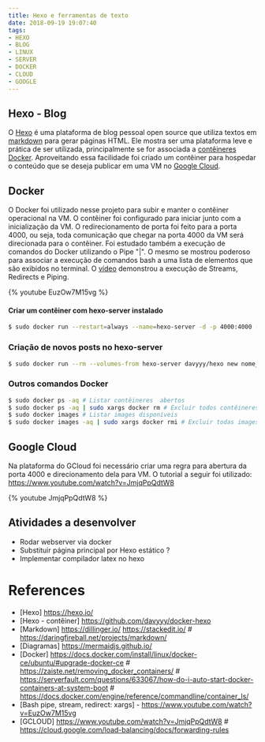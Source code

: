 ```yaml
---
title: Hexo e ferramentas de texto
date: 2018-09-19 19:07:40
tags:
- HEXO
- BLOG
- LINUX
- SERVER
- DOCKER
- CLOUD
- GOOGLE
---
```


## Hexo - Blog
O [Hexo](http://hexo.io) é uma plataforma de blog pessoal open source que utiliza textos em [markdown](https://daringfireball.net/projects/markdown/>) para gerar páginas HTML. Ele mostra ser uma plataforma leve e prática de ser utilizada, principalmente se for associada a [contêineres Docker](https://github.com/davyyy/docker-hexo). Aproveitando essa  facilidade foi criado um contêiner para hospedar o conteúdo que se deseja publicar em uma VM no [Google Cloud](https://cloud.google.com).

## Docker
O Docker foi utilizado nesse projeto para subir e manter o contêiner operacional na VM. O contêiner foi configurado para iniciar junto com a inicialização da VM. O redirecionamento de porta foi feito para a porta 4000, ou seja, toda comunicação que chegar na porta 4000 da VM será direcionada para o contêiner. Foi estudado também a execução de comandos do Docker utilizando o Pipe "|". O mesmo se mostrou poderoso para associar a execução de comandos bash a uma lista de elementos que são exibidos no terminal. O [vídeo](https://www.youtube.com/watch?v=EuzOw7M15vg) demonstrou a execução de Streams, Redirects e Piping.

{% youtube EuzOw7M15vg %}


#### Criar um contêiner com hexo-server instalado
```sh
$ sudo docker run --restart=always --name=hexo-server -d -p 4000:4000 -v /home/username/Blog:/blog  davyyy/hexo server
```
### Criação de novos posts no hexo-server
```sh
$ sudo docker run --rm --volumes-from hexo-server davyyy/hexo new nome_do_post
```

### Outros comandos Docker
```sh
$ sudo docker ps -aq # Listar contêineres  abertos
$ sudo docker ps -aq | sudo xargs docker rm # Excluir todos contêineres
$ sudo docker images # Listar images disponíveis
$ sudo docker images -aq | sudo xargs docker rmi # Excluir todas images não associadas a contêineres
```

## Google Cloud
Na plataforma do GCloud foi necessário criar uma regra para abertura da porta 4000 e direcionamento dela para VM. O tutorial a seguir foi utilizado: <https://www.youtube.com/watch?v=JmjqPpQdtW8>

{% youtube JmjqPpQdtW8 %}

## Atividades a desenvolver
* Rodar webserver via docker
* Substituir página principal por Hexo estático ?
* Implementar compilador latex no hexo

# References
* [Hexo] <https://hexo.io/>
* [Hexo - contêiner] <https://github.com/davyyy/docker-hexo>
* [Markdown] <https://dillinger.io/> <https://stackedit.io/> # <https://daringfireball.net/projects/markdown/>
* [Diagramas] <https://mermaidjs.github.io/>
* [Docker] <https://docs.docker.com/install/linux/docker-ce/ubuntu/#upgrade-docker-ce> # <https://zaiste.net/removing_docker_containers/> # <https://serverfault.com/questions/633067/how-do-i-auto-start-docker-containers-at-system-boot> # <https://docs.docker.com/engine/reference/commandline/container_ls/>
* [Bash pipe, stream, redirect: xargs] - <https://www.youtube.com/watch?v=EuzOw7M15vg>
* [GCLOUD] <https://www.youtube.com/watch?v=JmjqPpQdtW8> # <https://cloud.google.com/load-balancing/docs/forwarding-rules>
